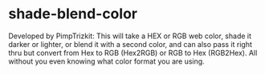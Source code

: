 # shade-blend-color
Developed by PimpTrizkit: This will take a HEX or RGB web color, shade it darker or lighter, or blend it with a second color, and can also pass it right thru but convert from Hex to RGB (Hex2RGB) or RGB to Hex (RGB2Hex). All without you even knowing what color format you are using.
